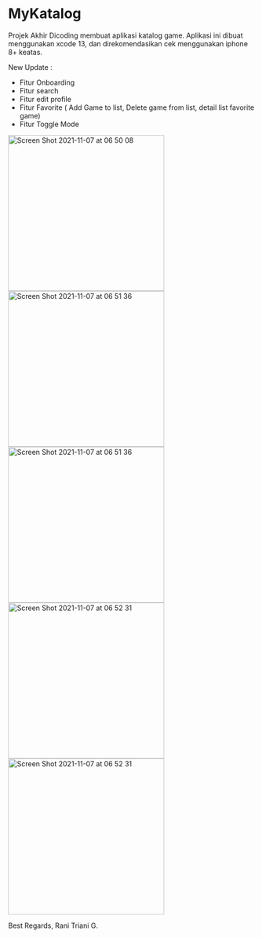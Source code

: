 # MyKatalog
Projek Akhir Dicoding membuat aplikasi katalog game. Aplikasi ini dibuat menggunakan xcode 13, dan direkomendasikan cek menggunakan iphone 8+ keatas.

New Update :
- Fitur Onboarding
- Fitur search
- Fitur edit profile
- Fitur Favorite ( Add Game to list, Delete game from list, detail list favorite game)
- Fitur Toggle Mode


<img width="318" alt="Screen Shot 2021-11-07 at 06 50 08" src="https://user-images.githubusercontent.com/28343688/140627757-e4a72282-0626-417c-bb2b-d2295ee554ae.png">
<img width="318" alt="Screen Shot 2021-11-07 at 06 51 36" src="https://user-images.githubusercontent.com/28343688/140627767-0b6d22eb-c04a-4019-b142-95e982680963.png">
<img width="318" alt="Screen Shot 2021-11-07 at 06 51 36" src="https://user-images.githubusercontent.com/28343688/140627764-438a4d2b-6a02-4095-ba71-69f1e48d5e57.png">
<img width="318" alt="Screen Shot 2021-11-07 at 06 52 31" src="https://user-images.githubusercontent.com/28343688/140627768-1c7080dc-71c9-40db-a239-204fe1cb921d.png">
<img width="318" alt="Screen Shot 2021-11-07 at 06 52 31" src="https://user-images.githubusercontent.com/28343688/140627769-5afc7ea2-8f3c-41b2-affc-6d2b992ca1da.png">


Best Regards, Rani Triani G.
